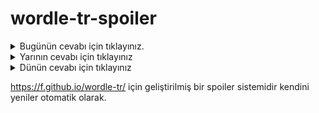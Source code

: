 # wordle-tr-spoiler

<details>
  <summary>Bugünün cevabı için tıklayınız.</summary>
  <br>
    <b> itici </b>
</details>

<details>
  <summary>Yarının cevabı için tıklayınız</summary>
  <br>
   <b> konsa </b>
</details>

<details>
  <summary>Dünün cevabı için tıklayınız </summary>
  <br>
  <b> maruz </b>
</details>

https://f.github.io/wordle-tr/ için geliştirilmiş bir spoiler sistemidir kendini yeniler otomatik olarak.

